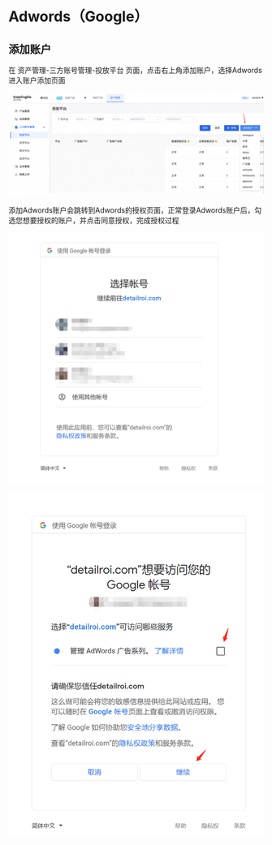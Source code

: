# Adwords（Google）

## 添加账户

在 资产管理-三方账号管理-投放平台 页面，点击右上角添加账户，选择Adwords进入账户添加页面

![](<../../../.gitbook/assets/image (115).png>)

添加Adwords账户会跳转到Adwords的授权页面，正常登录Adwords账户后，勾选您想要授权的账户，并点击同意授权，完成授权过程

![](<../../../.gitbook/assets/image (22).png>)

![](<../../../.gitbook/assets/image (23).png>)
